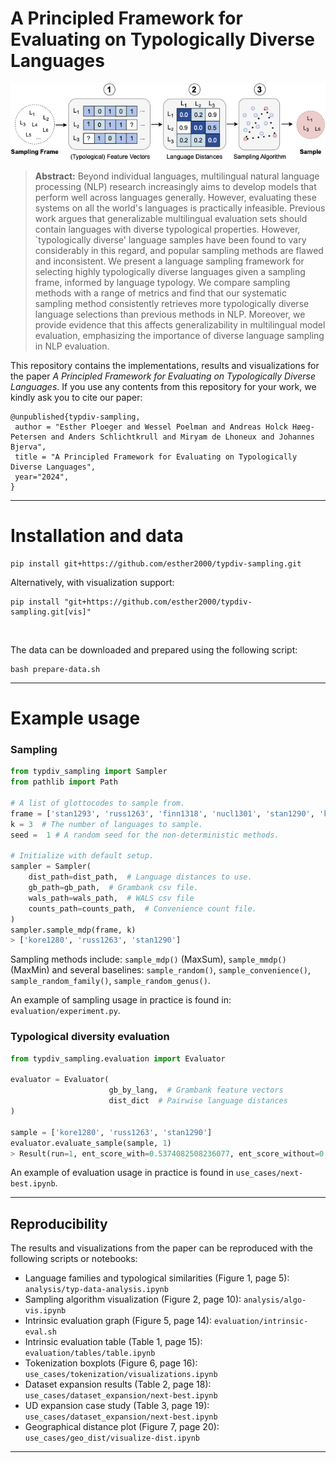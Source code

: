 # A Principled Framework for Evaluating on Typologically Diverse Languages

![alt text](img/typdiv-overview.png)

> **Abstract:**
> Beyond individual languages, multilingual natural language processing (NLP) research increasingly aims to develop models that perform well across languages generally.
> However, evaluating these systems on all the world's languages is practically infeasible.
> Previous work argues that generalizable multilingual evaluation sets should contain languages with diverse typological properties.
> However, `typologically diverse' language samples have been found to vary considerably in this regard, and popular sampling methods are flawed and inconsistent.
> We present a language sampling framework for selecting highly typologically diverse languages given a sampling frame, informed by language typology.
> We compare sampling methods with a range of metrics and find that our systematic sampling method consistently retrieves more typologically diverse language selections than previous methods in NLP.
> Moreover, we provide evidence that this affects generalizability in multilingual model evaluation, emphasizing the importance of diverse language sampling in NLP evaluation.

This repository contains the implementations, results and visualizations for the paper *A Principled Framework for Evaluating on Typologically Diverse Languages*.
If you use any contents from this repository for your work, we kindly ask you to cite our paper:
```
@unpublished{typdiv-sampling,
 author = "Esther Ploeger and Wessel Poelman and Andreas Holck Høeg-Petersen and Anders Schlichtkrull and Miryam de Lhoneux and Johannes Bjerva",
 title = "A Principled Framework for Evaluating on Typologically Diverse Languages",
 year="2024",
}
```


---

# Installation and data

```
pip install git+https://github.com/esther2000/typdiv-sampling.git
```

Alternatively, with visualization support:
```
pip install "git+https://github.com/esther2000/typdiv-sampling.git[vis]"
```

<br>

The data can be downloaded and prepared using the following script:

```
bash prepare-data.sh
```

---

# Example usage

### Sampling
```python
from typdiv_sampling import Sampler
from pathlib import Path

# A list of glottocodes to sample from.
frame = ['stan1293', 'russ1263', 'finn1318', 'nucl1301', 'stan1290', 'kore1280']
k = 3  # The number of languages to sample.
seed =  1 # A random seed for the non-deterministic methods.

# Initialize with default setup.
sampler = Sampler(
    dist_path=dist_path,  # Language distances to use.
    gb_path=gb_path,  # Grambank csv file.
    wals_path=wals_path,  # WALS csv file
    counts_path=counts_path,  # Convenience count file.
)
sampler.sample_mdp(frame, k)
> ['kore1280', 'russ1263', 'stan1290']
```
Sampling methods include: ```sample_mdp()``` (MaxSum), ```sample_mmdp()``` (MaxMin) and several baselines: ```sample_random()```, ```sample_convenience()```, ```sample_random_family()```, ```sample_random_genus()```.

An example of sampling usage in practice is found in: ```evaluation/experiment.py```.


### Typological diversity evaluation
```python
from typdiv_sampling.evaluation import Evaluator

evaluator = Evaluator(
                      gb_by_lang,  # Grambank feature vectors
                      dist_dict  # Pairwise language distances
)

sample = ['kore1280', 'russ1263', 'stan1290']
evaluator.evaluate_sample(sample, 1)
> Result(run=1, ent_score_with=0.5374082508236077, ent_score_without=0.49544512889359416, fvi_score=0.7686567164179104, mpd_score=0.7836864932465645, fvo_score=0.6302248848665133, sample={'russ1263', 'kore1280', 'stan1290'})
```
An example of evaluation usage in practice is found in ```use_cases/next-best.ipynb```.


---
## Reproducibility

The results and visualizations from the paper can be reproduced with the following scripts or notebooks:

* Language families and typological similarities (Figure 1, page 5): ```analysis/typ-data-analysis.ipynb```
* Sampling algorithm visualization (Figure 2, page 10): ```analysis/algo-vis.ipynb```
* Intrinsic evaluation graph (Figure 5, page 14): ```evaluation/intrinsic-eval.sh```
* Intrinsic evaluation table (Table 1, page 15): ```evaluation/tables/table.ipynb```
* Tokenization boxplots (Figure 6, page 16): ```use_cases/tokenization/visualizations.ipynb```
* Dataset expansion results (Table 2, page 18): ```use_cases/dataset_expansion/next-best.ipynb```
* UD expansion case study (Table 3, page 19): ```use_cases/dataset_expansion/next-best.ipynb```
* Geographical distance plot (Figure 7, page 20):  ```use_cases/geo_dist/visualize-dist.ipynb```

---
